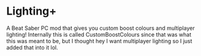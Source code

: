 # Lighting+
A Beat Saber PC mod that gives you custom boost colours and multiplayer lighting!
Internally this is called CustomBoostColours since that was what this was meant to be, but I thought hey I want multiplayer lighting so I just added that into it lol.

